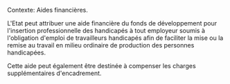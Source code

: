 Contexte: Aides financières.

L'Etat peut attribuer une aide financière du fonds de développement pour l'insertion professionnelle des handicapés à tout employeur soumis à l'obligation d'emploi de travailleurs handicapés afin de faciliter la mise ou la remise au travail en milieu ordinaire de production des personnes handicapées.

Cette aide peut également être destinée à compenser les charges supplémentaires d'encadrement.
